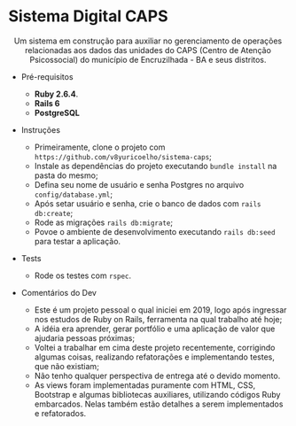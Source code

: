 # Sistema Digital CAPS
<p align="center">Um sistema em construção para auxiliar no gerenciamento de operações relacionadas aos dados das unidades do CAPS (Centro de Atenção Psicossocial) do município de Encruzilhada - BA e seus distritos. </p>

<!--ts-->
  * Pré-requisitos
      * **Ruby 2.6.4**.
      * **Rails 6**
      * **PostgreSQL**

  * Instruções
      * Primeiramente, clone o projeto com `https://github.com/v8yuricoelho/sistema-caps`;
      * Instale as dependências do projeto executando `bundle install` na pasta do mesmo;
      * Defina seu nome de usuário e senha Postgres no arquivo `config/database.yml`;
      * Após setar usuário e senha, crie o banco de dados com `rails db:create`;
      * Rode as migrações `rails db:migrate`;
      * Povoe o ambiente de desenvolvimento executando `rails db:seed` para testar a aplicação.
  
  * Tests
    * Rode os testes com `rspec`.

  * Comentários do Dev
    * Este é um projeto pessoal o qual iniciei em 2019, logo após ingressar nos estudos de Ruby on Rails, ferramenta na qual trabalho até hoje;
    * A idéia era aprender, gerar portfólio e uma aplicação de valor que ajudaria pessoas próximas;
    * Voltei a trabalhar em cima deste projeto recentemente, corrigindo algumas coisas, realizando refatorações e implementando testes, que não existiam;
    * Não tenho qualquer perspectiva de entrega até o devido momento.
    * As views foram implementadas puramente com HTML, CSS, Bootstrap e algumas bibliotecas auxiliares, utilizando códigos Ruby embarcados. Nelas também estão detalhes a serem implementados e refatorados.
<!--te-->
